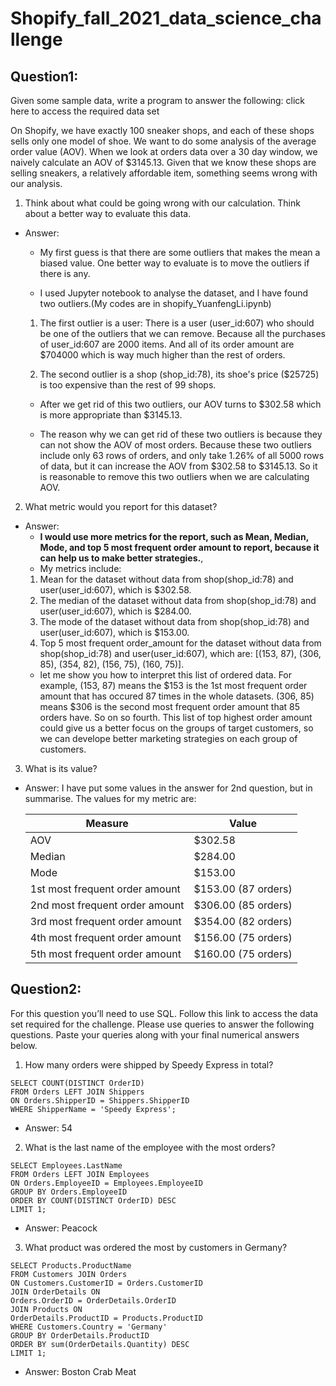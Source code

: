 # Shopify_fall_2021_data_science_challenge

## Question1:

Given some sample data, write a program to answer the following: click here to access the required data set

On Shopify, we have exactly 100 sneaker shops, and each of these shops sells only one model of shoe. We want to do some analysis of the average order value (AOV). When we look at orders data over a 30 day window, we naively calculate an AOV of $3145.13. Given that we know these shops are selling sneakers, a relatively affordable item, something seems wrong with our analysis.

1. Think about what could be going wrong with our calculation. Think about a better way to evaluate this data.

- Answer:

  - My first guess is that there are some outliers that makes the mean a biased value. One better way to evaluate is to move the outliers if there is any.

  - I used Jupyter notebook to analyse the dataset, and I have found two outliers.(My codes are in shopify_YuanfengLi.ipynb)

  1. The first outlier is a user:
     There is a user (user_id:607) who should be one of the outliers that we can remove. Because all the purchases of user_id:607 are 2000 items. And all of its order amount are $704000 which is way much higher than the rest of orders.

  2. The second outlier is a shop (shop_id:78), its shoe's price ($25725) is too expensive than the rest of 99 shops.

  - After we get rid of this two outliers, our AOV turns to $302.58 which is more appropriate than $3145.13.

  - The reason why we can get rid of these two outliers is because they can not show the AOV of most orders. Because these two outliers include only 63 rows of orders, and only take 1.26% of all 5000 rows of data, but it can increase the AOV from $302.58 to $3145.13. So it is reasonable to remove this two outliers when we are calculating AOV.

2. What metric would you report for this dataset?

- Answer:
  - **I would use more metrics for the report, such as Mean, Median, Mode, and top 5 most frequent order amount to report, because it can help us to make better strategies.**,
  - My metrics include:
  1. Mean for the dataset without data from shop(shop_id:78) and user(user_id:607), which is $302.58.
  2. The median of the dataset without data from shop(shop_id:78) and user(user_id:607), which is $284.00.
  3. The mode of the dataset without data from shop(shop_id:78) and user(user_id:607), which is $153.00.
  4. Top 5 most frequent order_amount for the dataset without data from shop(shop_id:78) and user(user_id:607), which are:
     [(153, 87), (306, 85), (354, 82), (156, 75), (160, 75)].
  - let me show you how to interpret this list of ordered data. For example, (153, 87) means the $153 is the 1st most frequent order amount that has occured 87 times in the whole datasets. (306, 85) means $306 is the second most frequent order amount that 85 orders have. So on so fourth. This list of top highest order amount could give us a better focus on the groups of target customers, so we can develope better marketing strategies on each group of customers.

3. What is its value?

- Answer:
  I have put some values in the answer for 2nd question, but in summarise. The values for my metric are:

  | Measure                        | Value               |
  | ------------------------------ | ------------------- |
  | AOV                            | $302.58             |
  | Median                         | $284.00             |
  | Mode                           | $153.00             |
  | 1st most frequent order amount | $153.00 (87 orders) |
  | 2nd most frequent order amount | $306.00 (85 orders) |
  | 3rd most frequent order amount | $354.00 (82 orders) |
  | 4th most frequent order amount | $156.00 (75 orders) |
  | 5th most frequent order amount | $160.00 (75 orders) |

## Question2:

For this question you’ll need to use SQL. Follow this link to access the data set required for the challenge. Please use queries to answer the following questions. Paste your queries along with your final numerical answers below.

1. How many orders were shipped by Speedy Express in total?

```
SELECT COUNT(DISTINCT OrderID)
FROM Orders LEFT JOIN Shippers
ON Orders.ShipperID = Shippers.ShipperID
WHERE ShipperName = 'Speedy Express';
```

- Answer: 54

2. What is the last name of the employee with the most orders?

```
SELECT Employees.LastName
FROM Orders LEFT JOIN Employees
ON Orders.EmployeeID = Employees.EmployeeID
GROUP BY Orders.EmployeeID
ORDER BY COUNT(DISTINCT OrderID) DESC
LIMIT 1;

```

- Answer: Peacock

3. What product was ordered the most by customers in Germany?

```
SELECT Products.ProductName
FROM Customers JOIN Orders
ON Customers.CustomerID = Orders.CustomerID
JOIN OrderDetails ON
Orders.OrderID = OrderDetails.OrderID
JOIN Products ON
OrderDetails.ProductID = Products.ProductID
WHERE Customers.Country = 'Germany'
GROUP BY OrderDetails.ProductID
ORDER BY sum(OrderDetails.Quantity) DESC
LIMIT 1;

```

- Answer: Boston Crab Meat
